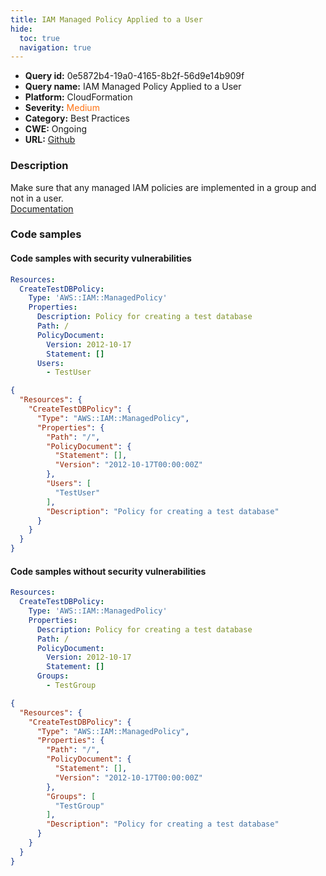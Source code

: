 ```yaml
---
title: IAM Managed Policy Applied to a User
hide:
  toc: true
  navigation: true
---
```


<style>
  .highlight .hll {
    background-color: #ff171742;
  }
  .md-content {
    max-width: 1100px;
    margin: 0 auto;
  }
</style>

-   **Query id:** 0e5872b4-19a0-4165-8b2f-56d9e14b909f
-   **Query name:** IAM Managed Policy Applied to a User
-   **Platform:** CloudFormation
-   **Severity:** <span style="color:#ff7213">Medium</span>
-   **Category:** Best Practices
-   **CWE:** Ongoing
-   **URL:** [Github](https://github.com/Checkmarx/kics/tree/master/assets/queries/cloudFormation/aws/iam_managed_policy_applied_to_a_user)

### Description
Make sure that any managed IAM policies are implemented in a group and not in a user.<br>
[Documentation](https://docs.aws.amazon.com/AWSCloudFormation/latest/UserGuide/aws-resource-iam-managedpolicy.html#cfn-iam-managedpolicy-groups)

### Code samples
#### Code samples with security vulnerabilities
```yaml title="Positive test num. 1 - yaml file" hl_lines="10"
Resources:
  CreateTestDBPolicy:
    Type: 'AWS::IAM::ManagedPolicy'
    Properties:
      Description: Policy for creating a test database
      Path: /
      PolicyDocument:
        Version: 2012-10-17
        Statement: []
      Users:
        - TestUser
```
```json title="Positive test num. 2 - json file" hl_lines="11"
{
  "Resources": {
    "CreateTestDBPolicy": {
      "Type": "AWS::IAM::ManagedPolicy",
      "Properties": {
        "Path": "/",
        "PolicyDocument": {
          "Statement": [],
          "Version": "2012-10-17T00:00:00Z"
        },
        "Users": [
          "TestUser"
        ],
        "Description": "Policy for creating a test database"
      }
    }
  }
}

```


#### Code samples without security vulnerabilities
```yaml title="Negative test num. 1 - yaml file"
Resources:
  CreateTestDBPolicy:
    Type: 'AWS::IAM::ManagedPolicy'
    Properties:
      Description: Policy for creating a test database
      Path: /
      PolicyDocument:
        Version: 2012-10-17
        Statement: []
      Groups:
        - TestGroup
```
```json title="Negative test num. 2 - json file"
{
  "Resources": {
    "CreateTestDBPolicy": {
      "Type": "AWS::IAM::ManagedPolicy",
      "Properties": {
        "Path": "/",
        "PolicyDocument": {
          "Statement": [],
          "Version": "2012-10-17T00:00:00Z"
        },
        "Groups": [
          "TestGroup"
        ],
        "Description": "Policy for creating a test database"
      }
    }
  }
}

```
